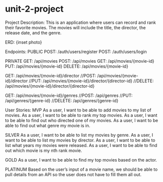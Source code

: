 # unit-2-project


Project Description:
This is an application where users can record and rank their favorite movies.
The movies will include the title, the director, the release date, and the genre.

ERD: {inset photo}



Endpoints:
PUBLIC
POST: /auth/users/register
POST: /auth/users/login

PRIVATE
GET: /api/movies
POST: /api/movies
GET: /api/movies/{movie-id}
PUT: /api/movies/{movie-id}
DELETE: /api/movies/{movie-id}

GET: /api/movies/{movie-id}/director
//POST: /api/movies/{movie-id}/director
//PUT: /api/movies/{movie-id}/director/{director-id}
//DELETE: /api/movies/{movie-id}/director/{director-id}

GET: /api/movies/{movie-id}/genres
//POST: /api/genres
//PUT: /api/genres/{genre-id}
//DELETE: /api/genres/{genre-id}


User Stories:
MVP
As a user, I want to be able to add movies to my list of movies.
As a user, I want to be able to rank my top movies.
As a user, I want to be able to find out who directed one of my movies.
As a user, I want to be able to find out what genre my movie is in.


SILVER
As a user, I want to be able to list my movies by genre.
As a user, I want to be able to list my movies by director.
As a user, I want to be able to list what years my movies were released.
As a user, I want to be able to find out which movie is my nth rank movie.


GOLD
As a user, I want to be able to find my top movies based on the actor.


PLATINUM
Based on the user’s input of a movie name, we should be able to pull details from an API so the user does not have to fill them all out.
